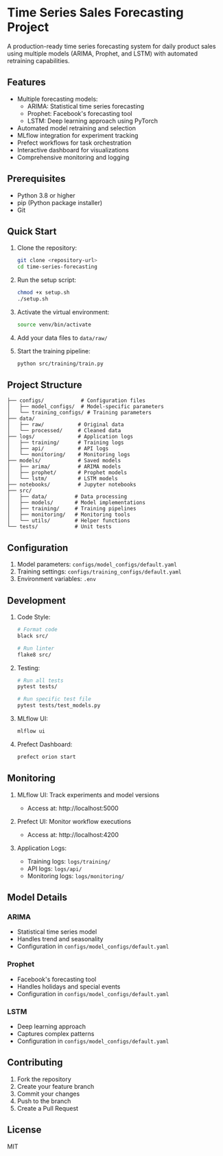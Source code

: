 # Time Series Sales Forecasting Project

A production-ready time series forecasting system for daily product sales using multiple models (ARIMA, Prophet, and LSTM) with automated retraining capabilities.

## Features

- Multiple forecasting models:
  - ARIMA: Statistical time series forecasting
  - Prophet: Facebook's forecasting tool
  - LSTM: Deep learning approach using PyTorch
- Automated model retraining and selection
- MLflow integration for experiment tracking
- Prefect workflows for task orchestration
- Interactive dashboard for visualizations
- Comprehensive monitoring and logging

## Prerequisites

- Python 3.8 or higher
- pip (Python package installer)
- Git

## Quick Start

1. Clone the repository:
   ```bash
   git clone <repository-url>
   cd time-series-forecasting
   ```

2. Run the setup script:
   ```bash
   chmod +x setup.sh
   ./setup.sh
   ```

3. Activate the virtual environment:
   ```bash
   source venv/bin/activate
   ```

4. Add your data files to `data/raw/`

5. Start the training pipeline:
   ```bash
   python src/training/train.py
   ```

## Project Structure

```
├── configs/            # Configuration files
│   ├── model_configs/  # Model-specific parameters
│   └── training_configs/ # Training parameters
├── data/              
│   ├── raw/           # Original data
│   └── processed/     # Cleaned data
├── logs/              # Application logs
│   ├── training/      # Training logs
│   ├── api/           # API logs
│   └── monitoring/    # Monitoring logs
├── models/            # Saved models
│   ├── arima/         # ARIMA models
│   ├── prophet/       # Prophet models
│   └── lstm/          # LSTM models
├── notebooks/         # Jupyter notebooks
├── src/
│   ├── data/         # Data processing
│   ├── models/       # Model implementations
│   ├── training/     # Training pipelines
│   ├── monitoring/   # Monitoring tools
│   └── utils/        # Helper functions
└── tests/            # Unit tests
```

## Configuration

1. Model parameters: `configs/model_configs/default.yaml`
2. Training settings: `configs/training_configs/default.yaml`
3. Environment variables: `.env`

## Development

1. Code Style:
   ```bash
   # Format code
   black src/
   
   # Run linter
   flake8 src/
   ```

2. Testing:
   ```bash
   # Run all tests
   pytest tests/
   
   # Run specific test file
   pytest tests/test_models.py
   ```

3. MLflow UI:
   ```bash
   mlflow ui
   ```

4. Prefect Dashboard:
   ```bash
   prefect orion start
   ```

## Monitoring

1. MLflow UI: Track experiments and model versions
   - Access at: http://localhost:5000

2. Prefect UI: Monitor workflow executions
   - Access at: http://localhost:4200

3. Application Logs:
   - Training logs: `logs/training/`
   - API logs: `logs/api/`
   - Monitoring logs: `logs/monitoring/`

## Model Details

### ARIMA
- Statistical time series model
- Handles trend and seasonality
- Configuration in `configs/model_configs/default.yaml`

### Prophet
- Facebook's forecasting tool
- Handles holidays and special events
- Configuration in `configs/model_configs/default.yaml`

### LSTM
- Deep learning approach
- Captures complex patterns
- Configuration in `configs/model_configs/default.yaml`

## Contributing

1. Fork the repository
2. Create your feature branch
3. Commit your changes
4. Push to the branch
5. Create a Pull Request

## License

MIT
